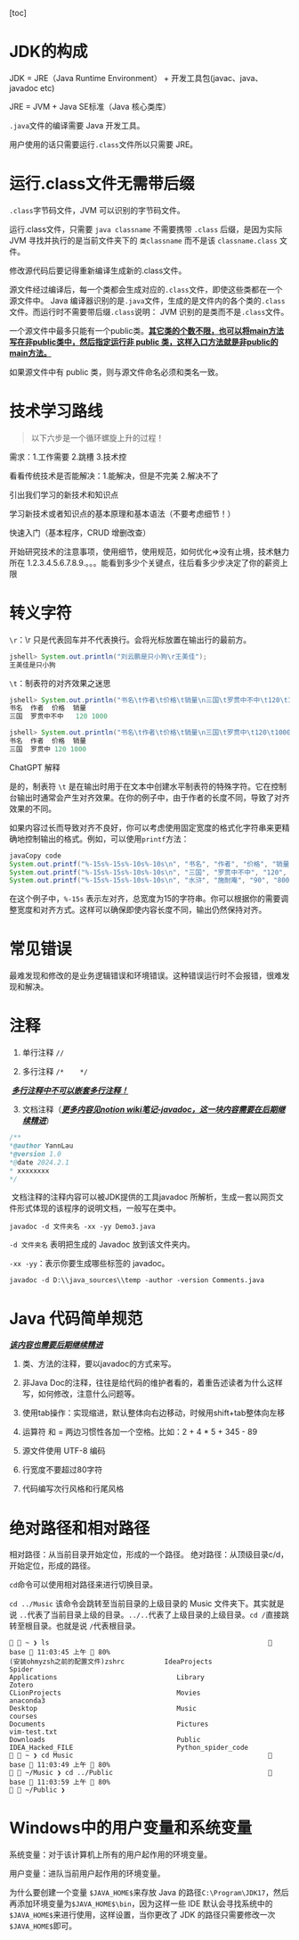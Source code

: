 [toc]

# JDK的构成

JDK = JRE（Java Runtime Environment） + 开发工具包(javac、java、javadoc etc)

JRE = JVM + Java SE标准（Java 核心类库）

`.java`文件的编译需要 Java 开发工具。

用户使用的话只需要运行`.class`文件所以只需要 JRE。

# 运行.class文件无需带后缀

`.class`字节码文件，JVM 可以识别的字节码文件。

运行.class文件，只需要 `java classname` 不需要携带 `.class` 后缀，是因为实际 JVM 寻找并执行的是当前文件夹下的 `类classname` 而不是该 `classname.class` 文件。

修改源代码后要记得重新编译生成新的.class文件。

源文件经过编译后，每一个类都会生成对应的`.class`文件，即使这些类都在一个源文件中。 Java 编译器识别的是`.java`文件，生成的是文件内的各个类的`.class`文件。而运行时不需要带后缀`.class`说明： JVM 识别的是类而不是`.class`文件。

一个源文件中最多只能有一个public类。<u>**其它类的个数不限，也可以将main方法写在非public类中，然后指定运行非 public 类，这样入口方法就是非public的main方法。**</u>

如果源文件中有 public 类，则与源文件命名必须和类名一致。

# 技术学习路线

> 以下六步是一个循环螺旋上升的过程！

需求：1.工作需要 2.跳槽 3.技术控

看看传统技术是否能解决：1.能解决，但是不完美 2.解决不了

引出我们学习的新技术和知识点

学习新技术或者知识点的基本原理和基本语法（不要考虑细节！）

快速入门（基本程序，CRUD 增删改查）

开始研究技术的注意事项，使用细节，使用规范，如何优化=>没有止境，技术魅力所在 1.2.3.4.5.6.7.8.9.。。。能看到多少个关键点，往后看多少步决定了你的薪资上限

# 转义字符

`\r`：\r 只是代表回车并不代表换行。会将光标放置在输出行的最前方。

```java
jshell> System.out.println("刘云鹏是只小狗\r王美佳");
王美佳是只小狗
```

`\t`：制表符的对齐效果之迷思

```java
jshell> System.out.println("书名\t作者\t价格\t销量\n三国\t罗贯中不中\t120\t1000")
书名	作者	价格	销量
三国	罗贯中不中	120	1000

jshell> System.out.println("书名\t作者\t价格\t销量\n三国\t罗贯中\t120\t1000")
书名	作者	价格	销量
三国	罗贯中	120	1000
```

ChatGPT 解释

是的，制表符 `\t` 是在输出时用于在文本中创建水平制表符的特殊字符。它在控制台输出时通常会产生对齐效果。在你的例子中，由于作者的长度不同，导致了对齐效果的不同。

如果内容过长而导致对齐不良好，你可以考虑使用固定宽度的格式化字符串来更精确地控制输出的格式。例如，可以使用`printf`方法：

```java
javaCopy code
System.out.printf("%-15s%-15s%-10s%-10s\n", "书名", "作者", "价格", "销量");
System.out.printf("%-15s%-15s%-10s%-10s\n", "三国", "罗贯中不中", "120", "1000");
System.out.printf("%-15s%-15s%-10s%-10s\n", "水浒", "施耐庵", "90", "800");
```

在这个例子中，`%-15s` 表示左对齐，总宽度为15的字符串。你可以根据你的需要调整宽度和对齐方式。这样可以确保即使内容长度不同，输出仍然保持对齐。

# 常见错误

最难发现和修改的是业务逻辑错误和环境错误。这种错误运行时不会报错，很难发现和解决。

# 注释

1. 单行注释 `//`

2. 多行注释 `/*    */`

​	**<u>*多行注释中不可以嵌套多行注释！*</u>**

3. 文档注释（<u>***更多内容见notion wiki笔记-javadoc，这一块内容需要在后期继续精进***</u>）

```java
/**
*@author YannLau
*@version 1.0
*@date 2024.2.1
* xxxxxxxx
*/
```

​	文档注释的注释内容可以被JDK提供的工具javadoc 所解析，生成一套以网页文件形式体现的该程序的说明文档，一般写在类中。

`javadoc -d 文件夹名 -xx -yy Demo3.java`

`-d 文件夹名` 表明把生成的 Javadoc 放到该文件夹内。

`-xx -yy`：表示你要生成哪些标签的 javadoc。

```shell
javadoc -d D:\\java_sources\\temp -author -version Comments.java
```

# Java 代码简单规范

**<u>*该内容也需要后期继续精进*</u>**

1. 类、方法的注释，要以javadoc的方式来写。
2. 非Java Doc的注释，往往是给代码的维护者看的，着重告述读者为什么这样写，如何修改，注意什么问题等。
3. 使用tab操作：实现缩进，默认整体向右边移动，时候用shift+tab整体向左移
4. 运算符 和 = 两边习惯性各加一个空格。比如：2 + 4 * 5 + 345 - 89
5. 源文件使用 UTF-8 编码

6. 行宽度不要超过80字符
7. 代码编写次行风格和行尾风格

# 绝对路径和相对路径

相对路径：从当前目录开始定位，形成的一个路径。
绝对路径：从顶级目录c/d，开始定位，形成的路径。

`cd`命令可以使用相对路径来进行切换目录。

`cd ../Music` 该命令会跳转至当前目录的上级目录的 Music 文件夹下。其实就是说 `..`代表了当前目录上级的目录。`../..`代表了上级目录的上级目录。`cd /`直接跳转至根目录。也就是说 `/`代表根目录。

```
  ~ ❯ ls                                                        base  11:03:45 上午  80%
(安装ohmyzsh之前的配置文件)zshrc          IdeaProjects                              Spider
Applications                              Library                                   Zotero
CLionProjects                             Movies                                    anaconda3
Desktop                                   Music                                     courses
Documents                                 Pictures                                  vim-test.txt
Downloads                                 Public
IDEA_Hacked_FILE                          Python_spider_code
  ~ ❯ cd Music                                                  base  11:03:49 上午  80%
  ~/Music ❯ cd ../Public                                        base  11:03:59 上午  80%
  ~/Public ❯
```

# Windows中的用户变量和系统变量

系统变量：对于该计算机上所有的用户起作用的环境变量。

用户变量：进队当前用户起作用的环境变量。

为什么要创建一个变量 `$JAVA_HOME$`来存放 Java 的路径`C:\Program\JDK17`，然后再添加环境变量为`$JAVA_HOME$\bin`，因为这样一些 IDE 默认会寻找系统中的`$JAVA_HOME$`来进行使用，这样设置，当你更改了 JDK 的路径只需要修改一次`$JAVA_HOME$`即可。


